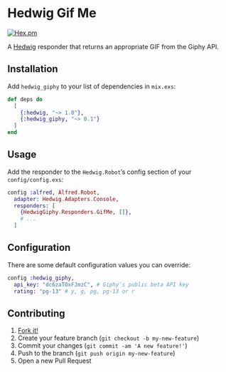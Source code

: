 # Hedwig Gif Me

[![Hex.pm](https://img.shields.io/hexpm/v/hedwig_giphy.svg)](https://hex.pm/packages/hedwig_giphy)

A [Hedwig](https://github.com/hedwig-im/hedwig) responder that returns an appropriate GIF from the Giphy API.

## Installation

Add `hedwig_giphy` to your list of dependencies in `mix.exs`:

```elixir
def deps do
  [
    {:hedwig, "~> 1.0"},
    {:hedwig_giphy, "~> 0.1"}
  ]
end
```

## Usage

Add the responder to the `Hedwig.Robot`’s config section of your `config/config.exs`:

```elixir
config :alfred, Alfred.Robot,
  adapter: Hedwig.Adapters.Console,
  responders: [
    {HedwigGiphy.Responders.GifMe, []},
    # ...
  ]
```

## Configuration

There are some default configuration values you can override:

```elixir
config :hedwig_giphy,
  api_key: "dc6zaTOxFJmzC", # Giphy’s public beta API key
  rating: "pg-13" # y, g, pg, pg-13 or r
```

## Contributing

1. [Fork it!](http://github.com/stevegrossi/hedwig_giphy/fork)
2. Create your feature branch (`git checkout -b my-new-feature`)
3. Commit your changes (`git commit -am 'A new feature!'`)
4. Push to the branch (`git push origin my-new-feature`)
5. Open a new Pull Request
